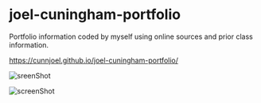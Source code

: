 # joel-cuningham-portfolio

Portfolio information coded by myself using online sources and prior class information.

https://cunnjoel.github.io/joel-cuningham-portfolio/

<img scr="./assets/images/screenshots1.png" alt=sreenShot><img>

<img scr="./assets/images/screenshots2.png" alt=screenShot><img>